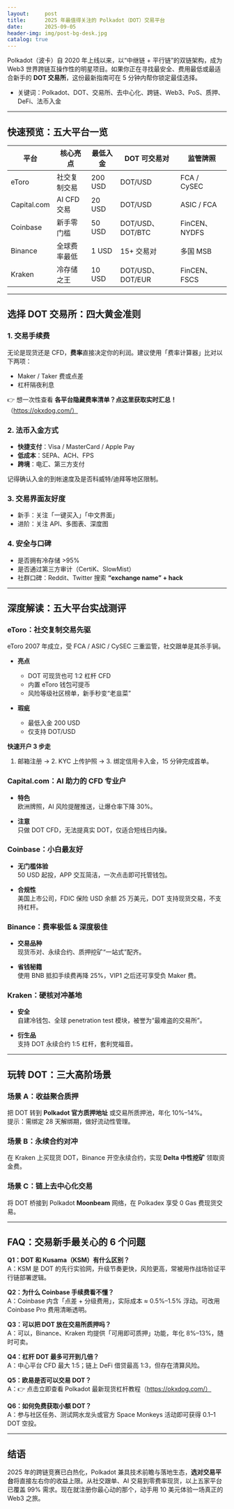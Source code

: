 ```yaml
---
layout:     post
title:      2025 年最值得关注的 Polkadot（DOT）交易平台
date:       2025-09-05
header-img: img/post-bg-desk.jpg
catalog: true
---
```


Polkadot（波卡）自 2020 年上线以来，以“中继链 + 平行链”的双链架构，成为 Web3 世界跨链互操作性的明星项目。如果你正在寻找最安全、费用最低或最适合新手的 **DOT 交易所**，这份最新指南可在 5 分钟内帮你锁定最佳选择。

- 关键词：Polkadot、DOT、交易所、去中心化、跨链、Web3、PoS、质押、DeFi、法币入金

---

## 快速预览：五大平台一览

| **平台**  | **核心亮点** | **最低入金** | **DOT 可交易对** | **监管牌照** |
| --- | --- | --- | --- | --- |
| eToro      | 社交复制交易 | 200 USD | DOT/USD | FCA / CySEC |
| Capital.com | AI CFD 交易 | 20 USD | DOT/USD | ASIC / FCA |
| Coinbase    | 新手零门槛 | 50 USD | DOT/USD、DOT/BTC | FinCEN、NYDFS |
| Binance     | 全球费率最低 | 1 USD | 15+ 交易对 | 多国 MSB |
| Kraken      | 冷存储之王 | 10 USD | DOT/USD、DOT/EUR | FinCEN、FSCS |

---

## 选择 DOT 交易所：四大黄金准则

### 1. 交易手续费

无论是现货还是 CFD，**费率**直接决定你的利润。建议使用「费率计算器」比对以下两项：

- Maker / Taker 费或点差
- 杠杆隔夜利息

👉 想一次性查看 **各平台隐藏费率清单？点这里获取实时汇总！**（https://okxdog.com/）

### 2. 法币入金方式

- **快捷支付**：Visa / MasterCard / Apple Pay  
- **低成本**：SEPA、ACH、FPS  
- **跨境**：电汇、第三方支付

记得确认入金的到帐速度及是否科威特/迪拜等地区限制。

### 3. 交易界面友好度

- 新手：关注「一键买入」「中文界面」  
- 进阶：关注 API、多图表、深度图  

### 4. 安全与口碑

- 是否拥有冷存储 >95%  
- 是否通过第三方审计（CertiK、SlowMist）  
- 社群口碑：Reddit、Twitter 搜索 **“exchange name” + hack**

---

## 深度解读：五大平台实战测评

### eToro：社交复制交易先驱

eToro 2007 年成立，受 FCA / ASIC / CySEC 三重监管，社交跟单是其杀手锏。

- **亮点**
  - DOT 可现货也可 1:2 杠杆 CFD  
  - 内置 eToro 钱包可提币  
  - 风险等级社区榜单，新手秒变“老韭菜”  

- **瑕疵**
  - 最低入金 200 USD  
  - 仅支持 DOT/USD  

**快速开户 3 步走**  
1. 邮箱注册 → 2. KYC 上传护照 → 3. 绑定信用卡入金，15 分钟完成首单。

### Capital.com：AI 助力的 CFD 专业户

- **特色**  
  欧洲牌照，AI 风险提醒推送，让爆仓率下降 30%。  

- **注意**  
  只做 DOT CFD，无法提真实 DOT，仅适合短线日内操。

### Coinbase：小白最友好

- **无门槛体验**  
  50 USD 起投，APP 交互简洁，一次点击即可托管钱包。

- **合规性**  
  美国上市公司，FDIC 保险 USD 余额 25 万美元，DOT 支持现货交易，不支持杠杆。

### Binance：费率极低 & 深度极佳

- **交易品种**  
  现货币对、永续合约、质押挖矿“一站式”配齐。

- **省钱秘籍**  
  使用 BNB 抵扣手续费再降 25%，VIP1 之后还可享受负 Maker 费。

### Kraken：硬核对冲基地

- **安全**  
  自建冷钱包、全球 penetration test 模块，被誉为“最难盗的交易所”。

- **衍生品**  
  支持 DOT 永续合约 1:5 杠杆，套利党福音。

---

## 玩转 DOT：三大高阶场景

### 场景 A：收益聚合质押

把 DOT 转到 **Polkadot 官方质押地址** 或交易所质押池，年化 10%–14%。  
提示：需绑定 28 天解绑期，做好流动性管理。

### 场景 B：永续合约对冲

在 Kraken 上买现货 DOT，Binance 开空永续合约，实现 **Delta 中性挖矿** 领取资金费。

### 场景 C：链上去中心化交易

将 DOT 桥接到 Polkadot **Moonbeam** 网络，在 Polkadex 享受 0 Gas 费现货交易。

---

## FAQ：交易新手最关心的 6 个问题

**Q1：DOT 和 Kusama（KSM）有什么区别？**  
A：KSM 是 DOT 的先行实验网，升级节奏更快，风险更高，常被用作战场验证平行链部署逻辑。

**Q2：为什么 Coinbase 手续费看不懂？**  
A：Coinbase 内含「点差 + 分级费用」，实际成本 ≈ 0.5%–1.5% 浮动。可改用 Coinbase Pro 费用清晰透明。

**Q3：可以把 DOT 放在交易所质押吗？**  
A：可以，Binance、Kraken 均提供「可用即可质押」功能，年化 8%–13%，随时可卖。

**Q4：杠杆 DOT 最多可开到几倍？**  
A：中心平台 CFD 最大 1:5；链上 DeFi 借贷最高 1:3，但存在清算风险。

**Q5：欧易是否可以交易 DOT？**  
A：👉 点击立即查看 Polkadot 最新现货杠杆教程（https://okxdog.com/）

**Q6：如何免费获取小额 DOT？**  
A：参与社区任务、测试网水龙头或官方 Space Monkeys 活动即可获得 0.1–1 DOT 空投。

---

## 结语

2025 年的跨链竞赛已白热化，Polkadot 兼具技术前瞻与落地生态，**选对交易平台**将直接左右你的收益上限。从社交跟单、AI 交易到零费率现货，以上五家平台已覆盖 99% 需求。现在就注册你最心动的那个，动手用 10 美元体验一场真正的 Web3 之旅。